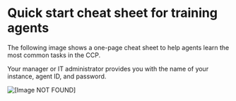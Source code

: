# Quick start cheat sheet for training agents<a name="ccp-cheat-sheet"></a>

The following image shows a one\-page cheat sheet to help agents learn the most common tasks in the CCP\.

Your manager or IT administrator provides you with the name of your instance, agent ID, and password\.

![\[Image NOT FOUND\]](http://docs.aws.amazon.com/connect/latest/adminguide/images/ccp-agent-quick-start.png)